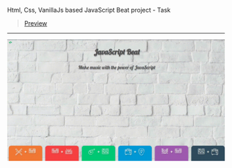 Html, Css, VanillaJs based JavaScript Beat project - Task
> [Preview](https://r4nd3l.github.io/JsBeat/)
---

![JsBeat](https://github.com/r4nd3l/JsBeat/blob/master/img/sample.gif)
